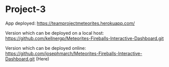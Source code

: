 # Project-3

App deployed: https://teamprojectmeteorites.herokuapp.com/

Version which can be deployed on a local host: https://github.com/kellnergp/Meteorites-Fireballs-Interactive-Dashboard.git

Version which can be deployed online: https://github.com/josephmarch/Meteorites-Fireballs-Interactive-Dashboard.git (Here)